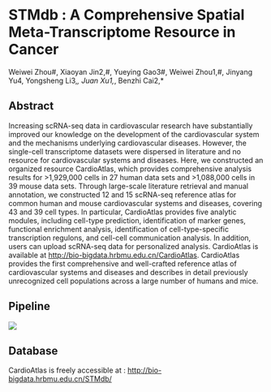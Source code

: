 # STMdb : A Comprehensive Spatial Meta-Transcriptome Resource in Cancer
Weiwei Zhou#, Xiaoyan Jin2,#, Yueying Gao3#, Weiwei Zhou1,#, Jinyang Yu4, Yongsheng Li3,*, Juan Xu1,*, Benzhi Cai2,*

## Abstract
Increasing scRNA-seq data in cardiovascular research have substantially improved our knowledge on the development of the cardiovascular system and the mechanisms underlying cardiovascular diseases. However, the single-cell transcriptome datasets were dispersed in literature and no resource for cardiovascular systems and diseases. Here, we constructed an organized resource CardioAtlas, which provides comprehensive analysis results for >1,929,000 cells in 27 human data sets and >1,088,000 cells in 39 mouse data sets. Through large-scale literature retrieval and manual annotation, we constructed 12 and 15 scRNA-seq reference atlas for common human and mouse cardiovascular systems and diseases, covering 43 and 39 cell types. In particular, CardioAtlas provides five analytic modules, including cell-type prediction, identification of marker genes, functional enrichment analysis, identification of cell-type-specific transcription regulons, and cell-cell communication analysis. In addition, users can upload scRNA-seq data for personalized analysis. CardioAtlas is available at http://bio-bigdata.hrbmu.edu.cn/CardioAtlas. CardioAtlas provides the first comprehensive and well-crafted reference atlas of cardiovascular systems and diseases and describes in detail previously unrecognized cell populations across a large number of humans and mice.

## Pipeline
![](https://github.com/ComputationalEpigeneticsLab/STMdb/blob/main/image/home.png)

## Database
CardioAtlas is freely accessible at : http://bio-bigdata.hrbmu.edu.cn/STMdb/
